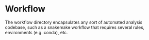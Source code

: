 # Workflow

The workflow directory encapsulates any sort of automated analysis codebase, such as a snakemake workflow that requires several rules, environments (e.g. conda), etc.